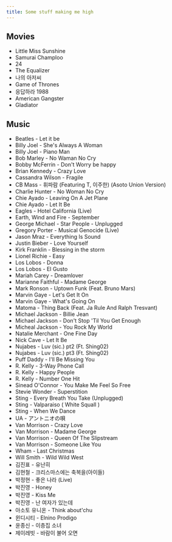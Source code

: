 ```yaml
---
title: Some stuff making me high
---
```



## Movies

- Little Miss Sunshine
- Samurai Champloo
- 24
- The Equalizer
- 나의 아저씨
- Game of Thrones
- 응답하라 1988
- American Gangster
- Gladiator

## Music

- Beatles - Let it be
- Billy Joel -  She's Always A Woman
- Billy Joel - Piano Man
- Bob Marley - No Waman No Cry
- Bobby McFerrin - Don't Worry be happy
- Brian Kennedy - Crazy Love
- Cassandra Wilson - Fragile 
- CB Mass - 휘파람 (Featuring T, 이주한) (Asoto Union Version)
- Charlie Hunter - No Woman No Cry
- Chie Ayado - Leaving On A Jet Plane
- Chie Ayado - Let It Be
- Eagles - Hotel California (Live)
- Earth, Wind and Fire - September
- George Michael - Star People - Unplugged
- Gregory Porter - Musical Genocide (Live)
- Jason Mraz - Everything Is Sound
- Justin Bieber - Love Yourself
- Kirk Franklin - Blessing in the storm
- Lionel Richie - Easy
- Los Lobos - Donna
- Los Lobos - El Gusto
- Mariah Carey - Dreamlover
- Marianne Faithful - Madame George
- Mark Ronson - Uptown Funk (Feat. Bruno Mars)
- Marvin Gaye - Let's Get It On
- Marvin Gaye - What's Going On
- Matoma - Thing Back (Feat. Ja Rule And Ralph Tresvant)
- Michael Jackson - Billie Jean
- Michael Jackson - Don't Stop 'Til You Get Enough
- Micheal Jackson - You Rock My World
- Natalie Merchant - One Fine Day
- Nick Cave - Let It Be
- Nujabes - Luv (sic.) pt2 (Ft. Shing02)
- Nujabes - Luv (sic.) pt3 (Ft. Shing02)
- Puff Daddy - I'll Be Missing You
- R. Kelly - 3-Way Phone Call
- R. Kelly - Happy People
- R. Kelly - Number One Hit
- Sinead O'Connor - You Make Me Feel So Free
- Stevie Wonder - Superstition
- Sting - Every Breath You Take (Unplugged)
- Sting - Valparaiso ( White Squall )
- Sting - When We Dance
- UA - アントニオの唄 
- Van Morrison - Crazy Love
- Van Morrison - Madame George
- Van Morrison - Queen Of The Slipstream
- Van Morrison - Someone Like You
- Wham - Last Christmas
- Will Smith - Wild Wild West
- 김진표 - 유난히
- 김현철 - 크리스마스에는 축복을(아이들)
- 박정현 - 좋은 나라 (Live)
- 박진영 - Honey
- 박진영 - Kiss Me
- 박진영 - 난 여자가 있는데
- 아소토 유니온 - Think about'chu
- 윈디시티 - Elnino Prodigo
- 윤종신 - 이층집 소녀
- 제이레빗 - 바람이 불어 오면

